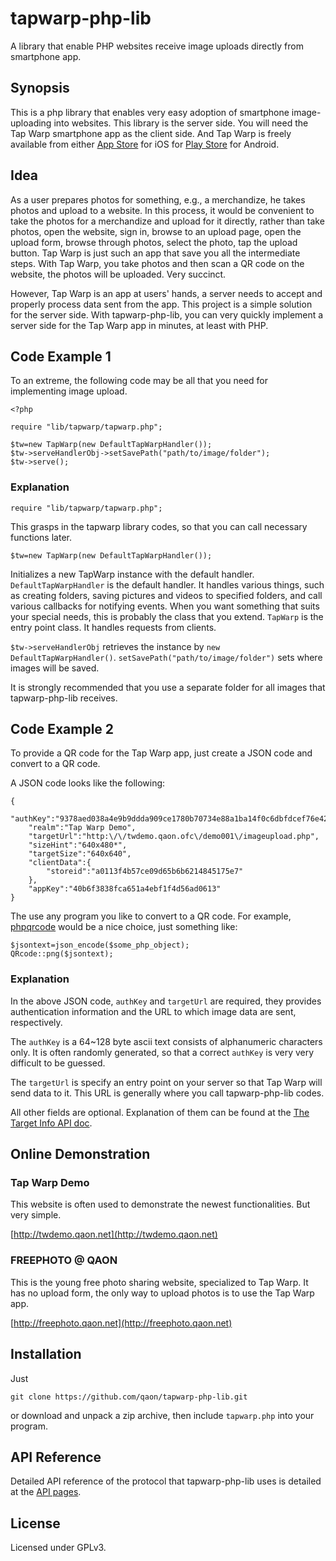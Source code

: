 # tapwarp-php-lib
A library that enable PHP websites receive image uploads directly from smartphone app.

## Synopsis
This is a php library that enables very easy adoption of smartphone image-uploading into websites.  This library is the server side.  You will need the Tap Warp smartphone app as the client side.
And Tap Warp is freely available from either [App Store](https://itunes.apple.com/us/app/tap-warp/id1137457615?mt=8) for iOS for [Play Store](https://play.google.com/store/apps/details?id=net.qaon.tapwarp) for Android.

## Idea
As a user prepares photos for something, e.g., a merchandize, he takes photos and upload to a website.  In this process, it would be convenient to take the photos for a merchandize and upload for it directly, rather than take photos, open the website, sign in, browse to an upload page, open the upload form, browse through photos, select the photo, tap the upload button.  Tap Warp is just such an app that save you all the intermediate steps.  With Tap Warp, you take photos and then scan a QR code on the website, the photos will be uploaded.  Very succinct.

However, Tap Warp is an app at users' hands, a server needs to accept and properly process data sent from the app.  This project is a simple solution for the server side.  With tapwarp-php-lib, you can very quickly implement a server side for the Tap Warp app in minutes, at least with PHP.

## Code Example 1
To an extreme, the following code may be all that you need for implementing image upload.

```
<?php

require "lib/tapwarp/tapwarp.php";

$tw=new TapWarp(new DefaultTapWarpHandler());
$tw->serveHandlerObj->setSavePath("path/to/image/folder");
$tw->serve();
```

### Explanation
```
require "lib/tapwarp/tapwarp.php";
```
This grasps in the tapwarp library codes, so that you can call necessary functions later.

```
$tw=new TapWarp(new DefaultTapWarpHandler());
```
Initializes a new TapWarp instance with the default handler.  
`DefaultTapWarpHandler` is the default handler.  It handles various things, such as creating folders, saving pictures and videos to specified folders, and call various callbacks for notifying events.  When you want something that suits your special needs, this is probably the class that you extend.
`TapWarp` is the entry point class.  It handles requests from clients.

`$tw->serveHandlerObj` retrieves the instance by `new DefaultTapWarpHandler()`.  `setSavePath("path/to/image/folder")` sets where images will be saved.

It is strongly recommended that you use a separate folder for all images that tapwarp-php-lib receives.

## Code Example 2
To provide a QR code for the Tap Warp app, just create a JSON code and convert to a QR code.

A JSON code looks like the following:
```
{
    "authKey":"9378aed038a4e9b9ddda909ce1780b70734e88a1ba14f0c6dbfdcef76e423bb8",
    "realm":"Tap Warp Demo",
    "targetUrl":"http:\/\/twdemo.qaon.ofc\/demo001\/imageupload.php",
    "sizeHint":"640x480*",
    "targetSize":"640x640",
    "clientData":{
        "storeid":"a0113f4b57ce09d65b6b6214845175e7"
    },
    "appKey":"40b6f3838fca651a4ebf1f4d56ad0613"
} 
```
The use any program you like to convert to a QR code.  For example, [phpqrcode](http://phpqrcode.sourceforge.net/) would be a nice choice, just something like:
```
$jsontext=json_encode($some_php_object);
QRcode::png($jsontext);
```

### Explanation

In the above JSON code, `authKey` and `targetUrl` are required, they provides authentication information and the URL to which image data are sent, respectively.

The `authKey` is a 64~128 byte ascii text consists of alphanumeric characters only.  It is often randomly generated, so that a correct `authKey` is very very difficult to be guessed.

The `targetUrl` is specify an entry point on your server so that Tap Warp will send data to it.  This URL is generally where you call tapwarp-php-lib codes.

All other fields are optional.  Explanation of them can be found at the [The Target Info API doc](http://twdemo.qaon.net/index.php?r=docs/target-info-api).

## Online Demonstration

### Tap Warp Demo
This website is often used to demonstrate the newest functionalities.  But very simple.

[http://twdemo.qaon.net](http://twdemo.qaon.net)

### FREEPHOTO @ QAON
This is the young free photo sharing website, specialized to Tap Warp.  It has no upload form, the only way to upload photos is to use the Tap Warp app.

[http://freephoto.qaon.net](http://freephoto.qaon.net)

## Installation
Just
```
git clone https://github.com/qaon/tapwarp-php-lib.git
```
or download and unpack a zip archive, then include `tapwarp.php` into your program.

## API Reference
Detailed API reference of the protocol that tapwarp-php-lib uses is detailed at the [API pages](http://twdemo.qaon.ofc/index.php?r=docs).

## License
Licensed under GPLv3.

